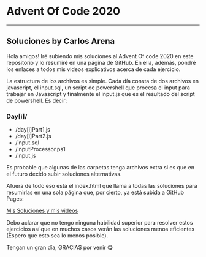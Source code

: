 # Advent Of Code 2020

------------

## Soluciones by Carlos Arena
Hola amigos! Iré subiendo mis soluciones al Advent Of code 2020 en este repositorio y lo resumiré en una página de GitHub. En ella, además, pondré los enlaces a todos mis videos explicativos acerca de cada ejercicio.

La estructura de los archivos es simple. Cada día consta de dos archivos en javascript, el input.sql, un script de powershell que procesa el input para trabajar en Javascript y finalmente el input.js que es el resultado del script de powershell. Es decir:

### Day[i]/
- /day[i]Part1.js
- /day[i]Part2.js
- /input.sql
- /inputProcessor.ps1
- /input.js

Es probable que algunas de las carpetas tenga archivos extra si es que en el futuro decido subir soluciones alternativas.

Afuera de todo eso está el index.html que llama a todas las soluciones para resumirlas en una sola página que, por cierto, ya está subida a GitHub Pages:

[Mis Soluciones y mis videos](https://c-arena.github.io/My_AdventOfCode2020_Solutions/index.html)

Debo aclarar que no tengo ninguna habilidad superior para resolver estos ejercicios así que en muchos casos verán las soluciones menos eficientes (Espero que esto sea lo menos posible). 

Tengan un gran día, GRACIAS por venir 😋
